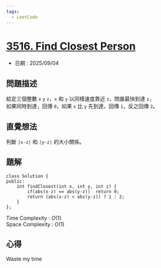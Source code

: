 ```yaml
---
tags:
  - LeetCode
---
```


# [3516. Find Closest Person](https://leetcode.com/problems/find-closest-person/description/)  

+ 日期 : 2025/09/04  

## 問題描述  

給定三個整數 `x` `y` `z`，`x` 和 `y` 以同樣速度靠近 `z`，問誰最快到達 `z`，  
如果同時到達，回傳 `0`，如果 `x` 比 `y` 先到達，回傳 `1`，反之回傳 `2`。

## 直覺想法  

判斷 `|x-z|` 和 `|y-z|` 的大小關係。  

## 題解  

```cpp=
class Solution {
public:
    int findClosest(int x, int y, int z) {
        if(abs(x-z) == abs(y-z))  return 0;
        return (abs(x-z) < abs(y-z)) ? 1 : 2;
    }
};
```

Time Complexity : $O(1)$  
Space Complexity : $O(1)$  

## 心得  

Waste my time  
